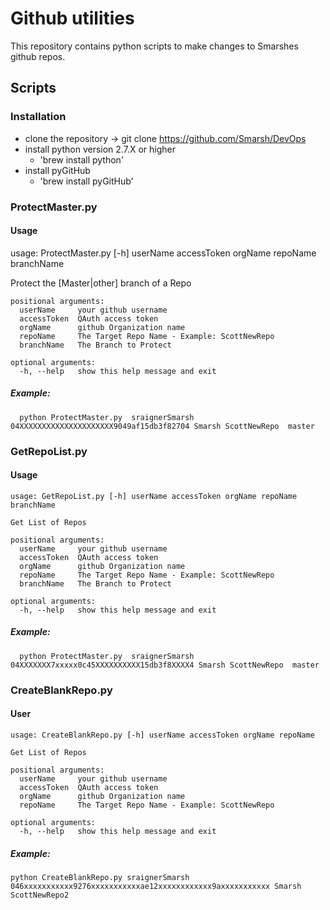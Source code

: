 # Github utilities

This repository contains python scripts to make changes to Smarshes github repos.

## Scripts 

### Installation 

- clone the repository ->  git clone https://github.com/Smarsh/DevOps
- install python version 2.7.X or higher 
	- 'brew install python'
- install pyGitHub 
	- 'brew install pyGitHub'

### ProtectMaster.py

#### Usage 

usage: ProtectMaster.py [-h] userName accessToken orgName repoName branchName

Protect the [Master|other] branch of a Repo

```
positional arguments:
  userName     your github username
  accessToken  QAuth access token
  orgName      github Organization name
  repoName     The Target Repo Name - Example: ScottNewRepo
  branchName   The Branch to Protect

optional arguments:
  -h, --help   show this help message and exit
```

##### Example:

```
  python ProtectMaster.py  sraignerSmarsh 04XXXXXXXXXXXXXXXXXXXXX9049af15db3f82704 Smarsh ScottNewRepo  master
```

### GetRepoList.py

#### Usage 

```
usage: GetRepoList.py [-h] userName accessToken orgName repoName branchName

Get List of Repos

positional arguments:
  userName     your github username
  accessToken  QAuth access token
  orgName      github Organization name
  repoName     The Target Repo Name - Example: ScottNewRepo
  branchName   The Branch to Protect

optional arguments:
  -h, --help   show this help message and exit

```

##### Example:

```
  python ProtectMaster.py  sraignerSmarsh 04XXXXXXX7xxxxx0c45XXXXXXXXXX15db3f8XXXX4 Smarsh ScottNewRepo  master
```

### CreateBlankRepo.py

#### User

```
usage: CreateBlankRepo.py [-h] userName accessToken orgName repoName

Get List of Repos

positional arguments:
  userName     your github username
  accessToken  QAuth access token
  orgName      github Organization name
  repoName     The Target Repo Name - Example: ScottNewRepo

optional arguments:
  -h, --help   show this help message and exit
```

##### Example:
```
python CreateBlankRepo.py sraignerSmarsh 046xxxxxxxxxxx9276xxxxxxxxxxxae12xxxxxxxxxxxx9axxxxxxxxxxx Smarsh ScottNewRepo2
```

